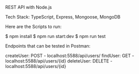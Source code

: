 REST API with Node.js

Tech Stack: TypeScript, Express, Mongoose, MongoDB

Here are the Scripts to run:

$ npm install
$ npm run start:dev
$ npm run test

Endpoints that can be tested in Postman:

createUser: POST - localhost:5588/api/users/
findUser: GET - localhost:5588/api/users/{id}
deleteUser: DELETE - localhost:5588/api/users/{id}
